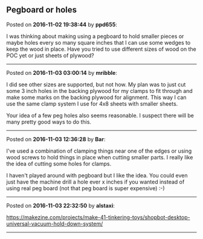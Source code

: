 ## Pegboard or holes
Posted on **2016-11-02 19:38:44** by **ppd655**:

I was thinking about making using a pegboard to hold smaller pieces or maybe holes every so many square inches that I can use some wedges to keep the wood in place. Have you tried to use different sizes of wood on the POC yet or just sheets of plywood?

---

Posted on **2016-11-03 03:00:14** by **mribble**:

I did see other sizes are supported, but not how.  My plan was to just cut some 3 inch holes in the backing plywood for my clamps to fit through and make some marks on the backing plywood for alignment.  This way I can use the same clamp system I use for 4x8 sheets with smaller sheets.



Your idea of a few peg holes also seems reasonable.  I suspect there will be many pretty good ways to do this.

---

Posted on **2016-11-03 12:36:28** by **Bar**:

I've used a combination of clamping things near one of the edges or using wood screws to hold things in place when cutting smaller parts. I really like the idea of cutting some holes for clamps.



I haven't played around with pegboard but I like the idea. You could even just have the machine drill a hole ever x inches if you wanted instead of using real peg board (not that peg board is super expensive) :-)

---

Posted on **2016-11-03 22:32:50** by **alstaxi**:

https://makezine.com/projects/make-41-tinkering-toys/shopbot-desktop-universal-vacuum-hold-down-system/

---

